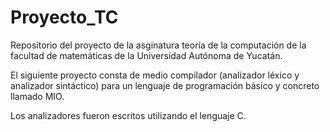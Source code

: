 # Proyecto_TC
Repositorio del proyecto de la asginatura teoría de la computación de la facultad de matemáticas de la Universidad Autónoma de Yucatán.

El siguiente proyecto consta de medio compilador (analizador léxico y analizador sintáctico) para un lenguaje de programación básico y concreto llamado MIO.

Los analizadores fueron escritos utilizando el lenguaje C.
